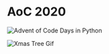 <h1>AoC 2020</h1> 

![Advent of Code](https://adventofcode.com/2020 "Why not try it yourself ! ?") Days in Python

![Xmas Tree Gif](https://dingyue.ws.126.net/BuNX9FJm398SNOdEEf2dtfLhucHnioRSW3uDofbjxHOSq1545365357224.gif "Merry Christmas ! !")


